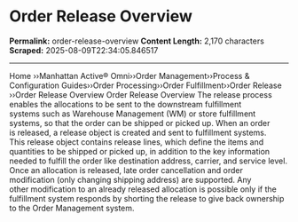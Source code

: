 # Order Release Overview

**Permalink:** order-release-overview
**Content Length:** 2,170 characters
**Scraped:** 2025-08-09T22:34:05.846517

---

Home &rsaquo;&rsaquo;Manhattan Active® Omni&rsaquo;&rsaquo;Order Management&rsaquo;&rsaquo;Process & Configuration Guides&rsaquo;&rsaquo;Order Processing&rsaquo;&rsaquo;Order Fulfillment&rsaquo;&rsaquo;Order Release ››Order Release Overview Order Release Overview The&nbsp;release&nbsp;process enables the&nbsp;allocations to be&nbsp;sent to the downstream fulfillment systems&nbsp;such as Warehouse Management (WM) or store fulfillment systems, so that the order can be shipped or picked up. When an order is&nbsp;released, a&nbsp;release&nbsp;object is created and sent to fulfillment systems. This&nbsp;release&nbsp;object contains&nbsp;release&nbsp;lines, which define the items and quantities to be shipped or picked up, in addition to the&nbsp;key information needed to fulfill the order like&nbsp;destination address, carrier, and service level. Once an allocation is&nbsp;released, late order cancellation and order modification (only changing shipping address)&nbsp;are supported. Any other&nbsp;modification to&nbsp;an already&nbsp;released allocation is possible only if the fulfillment system responds by shorting the&nbsp;release&nbsp;to give back ownership to the Order Management system.